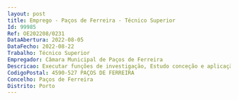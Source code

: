 ```yaml
--- 
layout: post
title: Emprego - Paços de Ferreira - Técnico Superior
Id: 99985
Ref: OE202208/0231
DataAbertura: 2022-08-05
DataFecho: 2022-08-22
Trabalho: Técnico Superior
Empregador: Câmara Municipal de Paços de Ferreira
Descricao: Executar funções de investigação, Estudo conceção e aplicação de métodos e processos cientifico técnicos na área de Sociologia  Participar na programação e execução das atividades ligadas ao desenvolvimento da respetiva autarquia local  Desenvolver projetos e ações ao nível da intervenção, social e motivacional de acordo com o planeamento estratégico definido para a área da respetiva autarquia local  Propor e estabelecer critérios para avaliação da eficácia dos programas de intervenção social  Proceder ao levantamento das necessidades da autarquia local  Realizar estudos que permitam conhecer a realidade social do Município  Investigar factos e fenómenos que, pela sua natureza, possam influenciar a vivência dos cidadãos  Realizar estudos de carater social e reunião de elementos para estudos interdisciplinares  Coordenar e apoiar a participação do município no programa Rede Social e as suas relações com as instituições privadas ou públicas de solidariedade social  Apoiar a política municipal no âmbito da promoção da habitação social  Apoiar a política municipal no âmbito da promoção da habitação social  Colaborar na gestão de processos relativos à Estratégia Local de Habitação do Município.
CodigoPostal: 4590-527 PAÇOS DE FERREIRA
Concelho: Paços de Ferreira
Distrito: Porto
--- 
```

